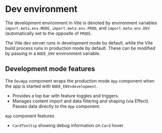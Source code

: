 # Dev environment

The development environment in Vite is denoted by environment variables `import.meta.env.MODE`, `import.meta.env.PROD`, and `import.meta.env.DEV` (automatically set to the opposite of `PROD`).

The Vite dev server runs in development mode by default, while the Vite build process runs in production mode by default. These can be modified by passing in a `NODE_ENV` environment variable.

## Development mode features

The `DevApp` component wraps the production mode `App` component when the app is started with `NODE_ENV=development`.

- Provides a top bar with feature toggles and triggers.
- Manages content import and data filtering and shaping (via Effect). Passes data directly to the `App` component.

`App` component features

- `CardTooltip` showing debug information on `Card` hover
